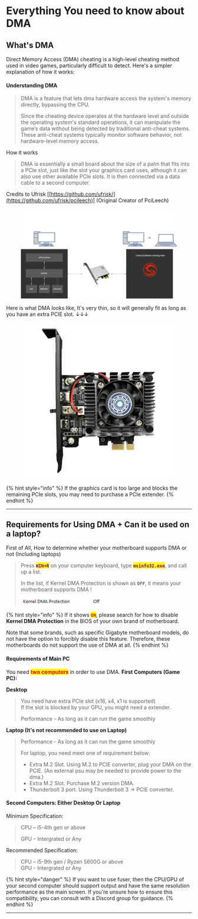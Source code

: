 # Everything You need to know about DMA

## What's DMA

Direct Memory Access (DMA) cheating is a high-level cheating method used in video games, particularly difficult to detect. Here's a simpler explanation of how it works:

#### **Understanding DMA**

> DMA is a feature that lets dma hardware access the system's memory directly, bypassing the CPU.&#x20;
>
> Since the cheating device operates at the hardware level and outside the operating system's standard operations, it can manipulate the game’s data without being detected by traditional anti-cheat systems. These anti-cheat systems typically monitor software behavior, not hardware-level memory access.

How it works

> DMA is essentially a small board about the size of a palm that fits into a PCIe slot, just like the slot your graphics card uses, although it can also use other available PCIe slots. It is then connected via a data cable to a second computer.

Credits to Ufrisk \[[https://github.com/ufrisk/](https://github.com/ufrisk/pcileech)] (Original Creator of PciLeech)

<figure><img src=".gitbook/assets/image (22).png" alt=""><figcaption></figcaption></figure>

Here is what DMA looks like, It's very thin, so it will generally fit as long as you have an extra PCIE slot. ↓↓↓

<figure><img src=".gitbook/assets/image (23).png" alt=""><figcaption></figcaption></figure>

{% hint style="info" %}
If the graphics card is too large and blocks the remaining PCIe slots, you may need to purchase a PCIe extender.
{% endhint %}

***

## Requirements for Using DMA + Can it be used on a laptop?

First of All, How to determine whether your motherboard supports DMA or not (Including laptops)

> Press <mark style="color:purple;">**`WIN+R`**</mark> on your computer keyboard, type <mark style="color:purple;">**`msinfo32.exe`**</mark>, and call up a list.&#x20;
>
> In the list, if Kernel DMA Protection is shown as **`OFF`**, it means your motherboard supports DMA !&#x20;
>
> ![](<.gitbook/assets/image (25).png>)

{% hint style="info" %}
If it shows <mark style="color:red;">**`ON`**</mark>, please search for how to disable **Kernel DMA Protection** in the BIOS of your own brand of motherboard.

Note that some brands, such as specific Gigabyte motherboard models, do not have the option to forcibly disable this feature. Therefore, these motherboards do not support the use of DMA at all.
{% endhint %}

#### Requirements of Main PC

You need <mark style="color:red;">**two computers**</mark> in order to use DMA. **First Computers (Game PC):**

**Desktop**

> You need have extra PCIe slot (x16, x4, x1 is supported)\
> If the slot is blocked by your GPU, you might need a extender.
>
> Performance - As long as it can run the game smoothly

**Laptop (It's not recommended to use on Laptop)**

> Performance - As long as it can run the game smoothly
>
> For laptop, you need meet one of requirement below:
>
> * Extra M.2 Slot. Using M.2 to PCIE converter, plug your DMA on the PCIE. (An external psu may be needed to provide power to the dma.)
> * Extra M.2 Slot. Purchase M.2 version DMA.
> * Thunderbolt 3 port. Using Thunderbolt 3 -> PCIE converter.

#### Second Computers: Either Desktop Or Laptop

Minimum Specification:

> CPU – i5-4th gen or above
>
> GPU – Intergrated or Any

Recommended Specification:

> CPU – i5-9th gen / Ryzen 5600G or above\
> GPU – Intergrated or Any

{% hint style="danger" %}
If you want to use fuser, then the CPU/GPU of your second computer should support output and have the same resolution performance as the main screen. If you're unsure how to ensure this compatibility, you can consult with a Discord group for guidance.
{% endhint %}

***

